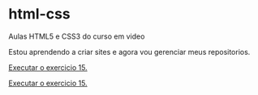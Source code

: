 # html-css
 Aulas HTML5 e CSS3 do curso em video 

Estou aprendendo a criar sites e agora vou gerenciar meus repositorios.

 <a href= "https://vanderleyl.github.io/html-css/exercicios/ex0015/index.html"> Executar o exercicio 15. </a>

<a href= "https://vanderleyl.github.io/html-css/exercicios/ex0018/index.html"> Executar o exercicio 15. </a>